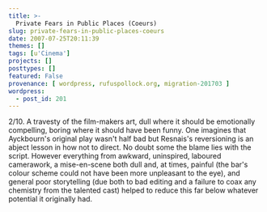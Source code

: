 ```yaml
---
title: >-
  Private Fears in Public Places (Coeurs)
slug: private-fears-in-public-places-coeurs
date: 2007-07-25T20:11:39
themes: []
tags: [u'Cinema']
projects: []
posttypes: []
featured: False
provenance: [ wordpress, rufuspollock.org, migration-201703 ]
wordpress:
  - post_id: 201
---
```


2/10. A travesty of the film-makers art, dull where it should be emotionally compelling, boring where it should have been funny. One imagines that Ayckbourn's original play wasn't half bad but Resnais's reversioning is an abject lesson in how not to direct. No doubt some the blame lies with the script. However everything from awkward, uninspired, laboured camerawork, a mise-en-scene both dull and, at times, painful (the bar's colour scheme could not have been more unpleasant to the eye), and general poor storytelling (due both to bad editing and a failure to coax any chemistry from the talented cast) helped to reduce this far below whatever potential it originally had.

